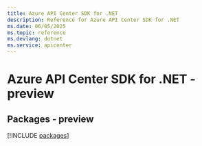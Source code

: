 ```yaml
---
title: Azure API Center SDK for .NET
description: Reference for Azure API Center SDK for .NET
ms.date: 06/05/2025
ms.topic: reference
ms.devlang: dotnet
ms.service: apicenter
---
```

# Azure API Center SDK for .NET - preview
## Packages - preview
[!INCLUDE [packages](api-center-index.md)]